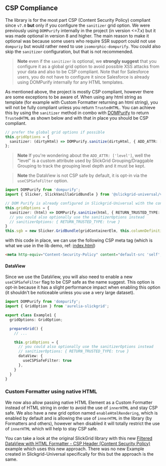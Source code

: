 ## CSP Compliance
The library is for the most part CSP (Content Security Policy) compliant since `v7.0` **but** only if you configure the `sanitizer` grid option. We were previously using `DOMPurify` internally in the project (in version <=7.x) but it was made optional in version 8 and higher. The main reason to make it optional was because some users who require SSR support could not use `dompuriy` but would rather need to use `isomorphic-dompurify`. You could also skip the `sanitizer` configuration, but that is not recommended.

> **Note** even if the `sanitizer` is optional, we **strongly suggest** that you configure it as a global grid option to avoid possible XSS attacks from your data and also to be CSP compliant. Note that for Salesforce users, you do not have to configure it since Salesforce is already using DOMPurify internally for any HTML templates.

As mentioned above, the project is mostly CSP compliant, however there are some exceptions to be aware of. When using any html string as template (for example with Custom Formatter returning an html string), you will not be fully compliant unless you return `TrustedHTML`. You can achieve this by using the `sanitizer` method in combo with [DOMPurify](https://github.com/cure53/DOMPurify) to return `TrustedHTML` as shown below and with that in place you should be CSP compliant.

```ts
// prefer the global grid options if possible
this.gridOptions = {
  sanitizer: (dirtyHtml) => DOMPurify.sanitize(dirtyHtml, { ADD_ATTR: ['level'], RETURN_TRUSTED_TYPE: true })
};
```

> **Note** If you're wondering about the `ADD_ATTR: ['level']`, well the "level" is a custom attribute used by SlickGrid Grouping/Draggable Grouping to track the grouping level depth and it must be kept.

> **Note** the DataView is not CSP safe by default, it is opt-in via the `useCSPSafeFilter` option.

```typescript
import DOMPurify from 'dompurify';
import { Slicker, SlickVanillaGridBundle } from '@slickgrid-universal/vanilla-bundle';

// DOM Purify is already configured in Slickgrid-Universal with the configuration shown below
this.gridOptions = {
  sanitizer: (html) => DOMPurify.sanitize(html, { RETURN_TRUSTED_TYPE: true }),
  // you could also optionally use the sanitizerOptions instead
  // sanitizerOptions: { RETURN_TRUSTED_TYPE: true }
}
this.sgb = new Slicker.GridBundle(gridContainerElm, this.columnDefinitions, this.gridOptions, this.dataset);
```

with this code in place, we can use the following CSP meta tag (which is what we use in the lib demo, ref: [index.html](https://github.com/ghiscoding/slickgrid-universal/blob/master/examples/vite-demo-vanilla-bundle/index.html#L8-L14))
```html
<meta http-equiv="Content-Security-Policy" content="default-src 'self'; script-src 'self'; style-src 'self' 'nonce-random-string'; require-trusted-types-for 'script'; trusted-types dompurify">
```

#### DataView
Since we use the DataView, you will also need to enable a new `useCSPSafeFilter` flag to be CSP safe as the name suggest. This option is opt-in because it has a slight performance impact when enabling this option (it shouldn't be noticeable unless you use a very large dataset).

```typescript
import DOMPurify from 'dompurify';
import { GridOption } from 'aurelia-slickgrid';

export class Example1 {
  gridOptions: GridOption;

  prepareGrid() {
    // ...

    this.gridOptions = {
      // you could also optionally use the sanitizerOptions instead
      // sanitizerOptions: { RETURN_TRUSTED_TYPE: true }
      dataView: {
        useCSPSafeFilter: true
      },
    }
  }
}
```

### Custom Formatter using native HTML
We now also allow passing native HTML Element as a Custom Formatter instead of HTML string in order to avoid the use of `innerHTML` and stay CSP safe. We also have a new grid option named `enableHtmlRendering`, which is enabled by default and is allowing the use of `innerHTML` in the library (by Formatters and others), however when disabled it will totally restrict the use of `innerHTML` which will help to stay CSP safe.

You can take a look at the original SlickGrid library with this new [Filtered DataView with HTML Formatter - CSP Header (Content Security Policy)](https://6pac.github.io/SlickGrid/examples/example4-model-html-formatters.html) example which uses this new approach. There was no new Example created in Slickgrid-Universal specifically for this but the approach is the same.
